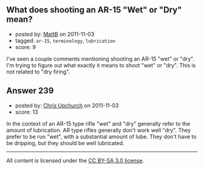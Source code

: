 ## What does shooting an AR-15 "Wet" or "Dry" mean?

- posted by: [MattB](https://stackexchange.com/users/-1/24-mattb) on 2011-11-03
- tagged: `ar-15`, `terminology`, `lubrication`
- score: 9

<p>I've seen a couple comments mentioning shooting an AR-15 "wet" or "dry".  I'm trying to figure out what exactly it means to shoot "wet" or "dry".  This is not related to "dry firing".</p>



## Answer 239

- posted by: [Chris Upchurch](https://stackexchange.com/users/-1/79-chris-upchurch) on 2011-11-03
- score: 13

<p>In the context of an AR-15 type rifle "wet" and "dry" generally refer to the amount of lubrication.  AR type rifles generally don't work well "dry".  They prefer to be run "wet", with a substantial amount of lube.  They don't have to be dripping, but they should be well lubricated.</p>




---

All content is licensed under the [CC BY-SA 3.0 license](https://creativecommons.org/licenses/by-sa/3.0/).
